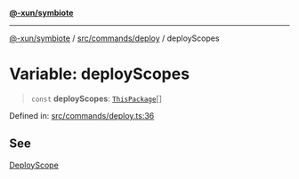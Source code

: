 [**@-xun/symbiote**](../../../../README.md)

***

[@-xun/symbiote](../../../../README.md) / [src/commands/deploy](../README.md) / deployScopes

# Variable: deployScopes

> `const` **deployScopes**: [`ThisPackage`](../../../configure/enumerations/ThisPackageGlobalScope.md#thispackage)[]

Defined in: [src/commands/deploy.ts:36](https://github.com/Xunnamius/symbiote/blob/55c2dadee19da73b281c10518788cefdaefad80e/src/commands/deploy.ts#L36)

## See

[DeployScope](../../../configure/enumerations/ThisPackageGlobalScope.md)
